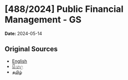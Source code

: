 # [488/2024] Public Financial Management - GS

**Date:** 2024-05-14

## Original Sources

- [English](https://documents.gov.lk/view/bills/2024/5/488-2024_E.pdf)
- [සිංහල](https://documents.gov.lk/view/bills/2024/5/488-2024_S.pdf)
- [தமிழ்](https://documents.gov.lk/view/bills/2024/5/488-2024_T.pdf)

